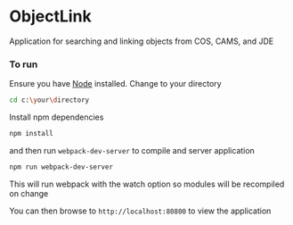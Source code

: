 # ObjectLink
Application for searching and linking objects from COS, CAMS, and JDE

### To run

Ensure you have [Node](https://nodejs.org) installed.
Change to your directory

```bash
cd c:\your\directory
```

Install npm dependencies

```bash
npm install
```

and then run `webpack-dev-server` to compile and server application

```bash
npm run webpack-dev-server
```

This will run webpack with the watch option so modules will be recompiled on change

You can then browse to `http://localhost:80800` to view the application